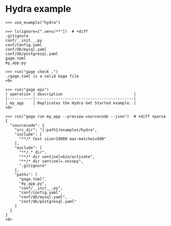 # Hydra example

    >>> use_example("hydra")

    >>> ls(ignore=[".venv/**"])  # +diff
    .gitignore
    conf/__init__.py
    conf/config.yaml
    conf/db/mysql.yaml
    conf/db/postgresql.yaml
    gage.toml
    my_app.py

    >>> run("gage check .")
    ./gage.toml is a valid Gage file
    <0>

    >>> run("gage ops")
    | operation | description                               |
    |-----------|-------------------------------------------|
    | my_app    | Replicates the Hydra Get Started example. |
    <0>

    >>> run("gage run my_app --preview-sourcecode --json")  # +diff +parse
    {
      "sourcecode": {
        "src_dir": "{:path}/examples/hydra",
        "include": [
          "**/* text size<10000 max-matches=500"
        ],
        "exclude": [
          "**/.* dir",
          "**/* dir sentinel=bin/activate",
          "**/* dir sentinel=.nocopy",
          ".gitignore"
        ],
        "paths": [
          "gage.toml",
          "my_app.py",
          "conf/__init__.py",
          "conf/config.yaml",
          "conf/db/mysql.yaml",
          "conf/db/postgresql.yaml"
        ]
      }
    }
    <0>
